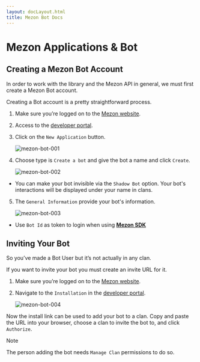 ```yaml
---
layout: docLayout.html
title: Mezon Bot Docs
---
```


# Mezon Applications & Bot

## Creating a Mezon Bot Account

In order to work with the library and the Mezon API in general, we must first create a Mezon Bot account.

Creating a Bot account is a pretty straightforward process.

1. Make sure you’re logged on to the [Mezon website](https://mezon.ai/).

2. Access to the [developer portal](https://mezon.ai/developers).

3. Click on the `New Application` button.

    ![mezon-bot-001](/images/mezon-bot-001.png)

4. Choose type is `Create a bot` and give the bot a name and click `Create`.
    
    ![mezon-bot-002](/images/mezon-bot-002.png)

  - You can make your bot invisible via the `Shadow Bot` option. Your bot's interactions will be displayed under your name in clans.

5. The `General Information` provide your bot's information.

   ![mezon-bot-003](/images/mezon-bot-003.png)

  - Use `Bot Id` as token to login when using **[Mezon SDK](mezon-sdk-docs.md)**

## Inviting Your Bot

So you’ve made a Bot User but it’s not actually in any clan.

If you want to invite your bot you must create an invite URL for it.

1. Make sure you’re logged on to the [Mezon website](https://mezon.ai/).

2. Navigate to the `Installation` in the [developer portal](https://mezon.ai/developers).

    ![mezon-bot-004](/images/mezon-bot-004.png)

Now the install link can be used to add your bot to a clan. Copy and paste the URL into your browser, choose a clan to invite the bot to, and click `Authorize`.

> [!NOTE]
> The person adding the bot needs `Manage Clan` permissions to do so.